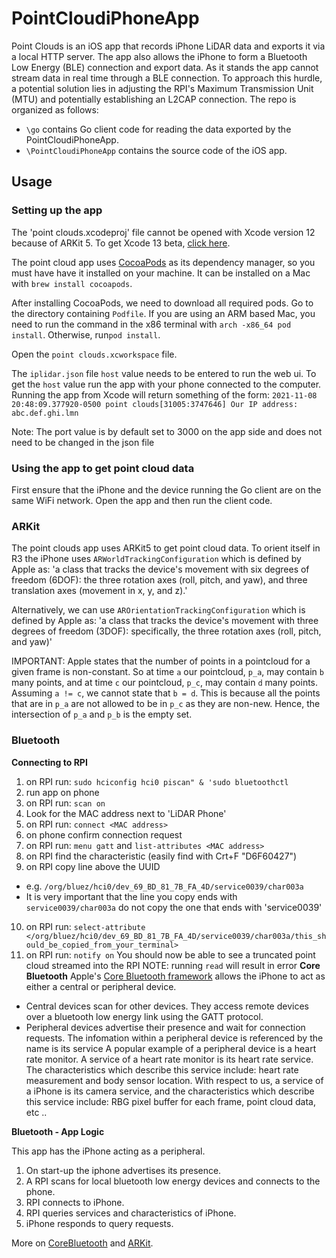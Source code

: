 # PointCloudiPhoneApp

Point Clouds is an iOS app that records iPhone LiDAR data and exports it via a local HTTP server.
The app also allows the iPhone to form a Bluetooth Low Energy (BLE) connection and export data.
As it stands the app cannot stream data in real time through a BLE connection. To approach this hurdle, a potential solution lies in adjusting the RPI's Maximum Transmission Unit (MTU) and potentially establishing an L2CAP connection.
 The repo is organized as follows:
 - `\go` contains Go client code for reading the data exported by the PointCloudiPhoneApp.
 - `\PointCloudiPhoneApp` contains the source code of the iOS app.

## Usage
### Setting up the app
The 'point clouds.xcodeproj' file cannot be opened with Xcode version 12 because of ARKit 5.
To get Xcode 13 beta, [click here](https://developer.apple.com/xcode/).

The point cloud app uses [CocoaPods](https://github.com/CocoaPods/CocoaPods) as its dependency manager, so you must have have it installed on your machine. It can be installed on a Mac with `brew install cocoapods`.

After installing CocoaPods, we need to download all required pods.
Go to the directory containing `Podfile`.
If you are using an ARM based Mac, you need to run the command in the x86 terminal with `arch -x86_64 pod install`.
Otherwise, run`pod install`.

Open the `point clouds.xcworkspace` file.

The `iplidar.json` file `host` value needs to be entered to run the web ui.
To get the `host` value run the app with your phone connected to the computer.
Running the app from Xcode will return something of the form:
`2021-11-08 20:48:09.377920-0500 point clouds[31005:3747646] Our IP address: abc.def.ghi.lmn`

Note: The port value is by default set to 3000 on the app side and does not need to be changed in the json file

### Using the app to get point cloud data
First ensure that the iPhone and the device running the Go client are on the same WiFi network.
Open the app and then run the client code.

### ARKit
The point clouds app uses ARKit5 to get point cloud data.
To orient itself in R3 the iPhone uses `ARWorldTrackingConfiguration` which is defined by Apple as: 'a class that tracks the device's movement with six degrees of freedom (6DOF): the three rotation axes (roll, pitch, and yaw), and three translation axes (movement in x, y, and z).'

Alternatively, we can use `AROrientationTrackingConfiguration` which is defined by Apple as: 'a class that tracks the device's movement with three degrees of freedom (3DOF): specifically, the three rotation axes (roll, pitch, and yaw)' 

IMPORTANT: Apple states that the number of points in a pointcloud for a given frame is non-constant. So at time `a` our pointcloud, `p_a`, may contain `b` many points, and at time `c` our pointcloud, `p_c`, may contain `d` many points. Assuming `a != c`, we cannot state that `b = d`. This is because all the points that are in `p_a` are not allowed to be in `p_c` as they are non-new. Hence, the intersection of `p_a` and `p_b` is the empty set.
 
### Bluetooth

**Connecting to RPI**
1. on RPI run: `sudo hciconfig hci0 piscan" & 'sudo bluetoothctl`
2. run app on phone
3. on RPI run: `scan on`
4. Look for the MAC address next to 'LiDAR Phone'
5. on RPI run: `connect <MAC address>`
6. on phone confirm connection request
7. on RPI run: `menu gatt` and `list-attributes <MAC address>`
8. on RPI find the characteristic (easily find with Crt+F "D6F60427")
9. on RPI copy line above the UUID
- e.g. `/org/bluez/hci0/dev_69_BD_81_7B_FA_4D/service0039/char003a`
- It is very important that the line you copy ends with `service0039/char003a` do not copy the one that ends with 'service0039'
10. on RPI run: `select-attribute </org/bluez/hci0/dev_69_BD_81_7B_FA_4D/service0039/char003a/this_should_be_copied_from_your_terminal>`
11. on RPI run: `notify on`
You should now be able to see a truncated point cloud streamed into the RPI
NOTE: running `read` will result in error
**Core Bluetooth**
Apple's [Core Bluetooth framework](https://developer.apple.com/documentation/corebluetooth) allows the iPhone to act as either a central or peripheral device.
- Central devices scan for other devices. They access remote devices over a bluetooth low energy link using the GATT protocol.
- Peripheral devices advertise their presence and wait for connection requests. The infomation within a peripheral device is referenced by the name is its service
A popular example of a peripheral device is a heart rate monitor.
A service of a heart rate monitor is its heart rate service.
The characteristics which describe this service include: heart rate measurement and body sensor location.
With respect to us, a service of a iPhone is its camera service, and the characteristics which describe this service include: RBG pixel buffer for each frame, point cloud data, etc .. 

**Bluetooth - App Logic**

This app has the iPhone acting as a peripheral.
1. On start-up the iphone advertises its presence.
2. A RPI scans for local bluetooth low energy devices and connects to the phone.
3. RPI connects to iPhone.
4. RPI queries services and characteristics of iPhone.
5. iPhone responds to query requests.

More on [CoreBluetooth](https://developer.apple.com/documentation/corebluetooth) and [ARKit](https://developer.apple.com/documentation/arkit/).
